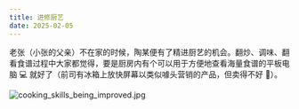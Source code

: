 ```yaml
---
title: 进修厨艺
date: 2025-02-05
---
```


老张（小张的父亲）不在家的时候，陶某便有了精进厨艺的机会。翻炒、调味、翻看食谱过程中大家都觉得，要是厨房内有个可以用于方便地查看海量食谱的平板电脑 💻 就好了（前司有冰箱上放快屏幕以类似噱头营销的产品，但卖得不好 🤷）。

![cooking_skills_being_improved.jpg](/cooking_skills_being_improved.jpg)
